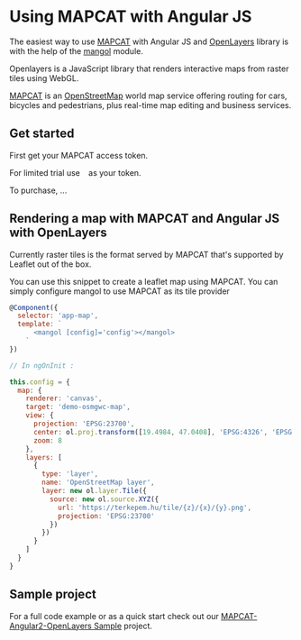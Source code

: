 # Using MAPCAT with Angular JS

The easiest way to use [MAPCAT](https://mapcat.com) with Angular JS and [OpenLayers](http://openlayers.org) library is with the help of the [mangol](https://github.com/fegyi001/mangol) module.

Openlayers is a JavaScript library that renders interactive maps from raster tiles using WebGL. 

[MAPCAT](https://mapcat.com) is an [OpenStreetMap](http://openstreetmap.org-based) world map service offering routing for cars, bicycles and pedestrians, plus real-time map editing and business services.

## Get started

First get your MAPCAT access token.

For limited trial use ``` ``` as your token.

To purchase, ...

## Rendering a map with MAPCAT and Angular JS with OpenLayers

Currently raster tiles is the format served by MAPCAT that's supported by Leaflet out of the box.

You can use this snippet to create a leaflet map using MAPCAT.
You can simply configure mangol to use MAPCAT as its tile provider

```js
@Component({
  selector: 'app-map',
  template: `
      <mangol [config]='config'></mangol>
    `
})

// In ngOnInit :

this.config = {
  map: {
    renderer: 'canvas',
    target: 'demo-osmgwc-map',
    view: {
      projection: 'EPSG:23700',
      center: ol.proj.transform([19.4984, 47.0408], 'EPSG:4326', 'EPSG:3857'),
      zoom: 8
    },
    layers: [
      {
        type: 'layer',
        name: 'OpenStreetMap layer',
        layer: new ol.layer.Tile({
          source: new ol.source.XYZ({
            url: 'https://terkepem.hu/tile/{z}/{x}/{y}.png',
            projection: 'EPSG:23700'
          })
        })
      }
    ]
  }
}
```

## Sample project

For a full code example or as a quick start check out our [MAPCAT-Angular2-OpenLayers Sample](https://github.com/MAPCATcom/mapcat-angular2-openlayers) project.





